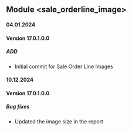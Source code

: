 ## Module <sale_orderline_image>

#### 04.01.2024
#### Version 17.0.1.0.0
##### ADD

- Initial commit for Sale Order Line Images

#### 10.12.2024
#### Version 17.0.1.0.0
##### Bug fixes

- Updated the image size in the report
